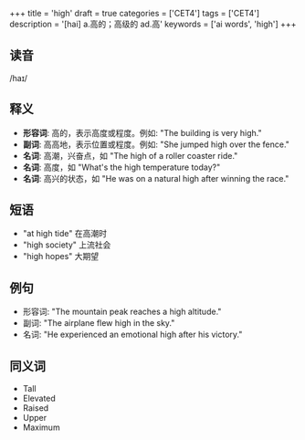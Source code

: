 +++
title = 'high'
draft = true
categories = ['CET4']
tags = ['CET4']
description = '[hai] a.高的；高级的 ad.高'
keywords = ['ai words', 'high']
+++

## 读音
/haɪ/

## 释义
- **形容词**: 高的，表示高度或程度。例如: "The building is very high."
- **副词**: 高高地，表示位置或程度。例如: "She jumped high over the fence."
- **名词**: 高潮，兴奋点，如 "The high of a roller coaster ride."
- **名词**: 高度，如 "What's the high temperature today?"
- **名词**: 高兴的状态，如 "He was on a natural high after winning the race."

## 短语
- "at high tide" 在高潮时
- "high society" 上流社会
- "high hopes" 大期望

## 例句
- 形容词: "The mountain peak reaches a high altitude."
- 副词: "The airplane flew high in the sky."
- 名词: "He experienced an emotional high after his victory."

## 同义词
- Tall
- Elevated
- Raised
- Upper
- Maximum
